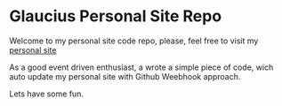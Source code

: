 # Glaucius Personal Site Repo
Welcome to my personal site code repo, please, feel free to visit my [personal site](http://google.com)

As a good event driven enthusiast, a wrote a simple piece of code, wich auto update my personal site with Github Weebhook approach.

Lets have some fun. 



